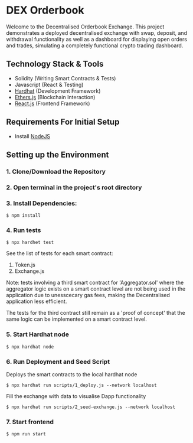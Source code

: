 # DEX Orderbook

Welcome to the Decentralised Orderbook Exchange. This project demonstrates a deployed decentralised exchange with swap, deposit, and withdrawal functionality as well as a dashboard for displaying open orders and trades, simulating a completely functional crypto trading dashboard.

## Technology Stack & Tools

- Solidity (Writing Smart Contracts & Tests)
- Javascript (React & Testing)
- [Hardhat](https://hardhat.org/) (Development Framework)
- [Ethers.js](https://docs.ethers.org/v5/) (Blockchain Interaction)
- [React.js](https://react.dev/) (Frontend Framework)




## Requirements For Initial Setup

- Install [NodeJS](https://nodejs.org/en/)

## Setting up the Environment

### 1. Clone/Download the Repository

### 2. Open terminal in the project's root directory

### 3. Install Dependencies:
```
$ npm install
```
    
### 4. Run tests
```
$ npx hardhet test
```

See the list of tests for each smart contract:
  1. Token.js
  2. Exchange.js
     
Note: tests involving a third smart contract for 'Aggregator.sol' where the aggregator logic exists on a smart contract level are not being used in the application due to unesscecary gas fees, making the Decentralised application less efficient.

The tests for the third contract still remain as a 'proof of concept' that the same logic can be implemented on a smart contract level.

### 5. Start Hardhat node

```
$ npx hardhat node
```

### 6. Run Deployment and Seed Script

Deploys the smart contracts to the local hardhat node
```
$ npx hardhat run scripts/1_deploy.js --network localhost
```

Fill the exchange with data to visualise Dapp functionality
```
$ npx hardhat run scripts/2_seed-exchange.js --network localhost
```

### 7. Start frontend
```
$ npm run start
```

